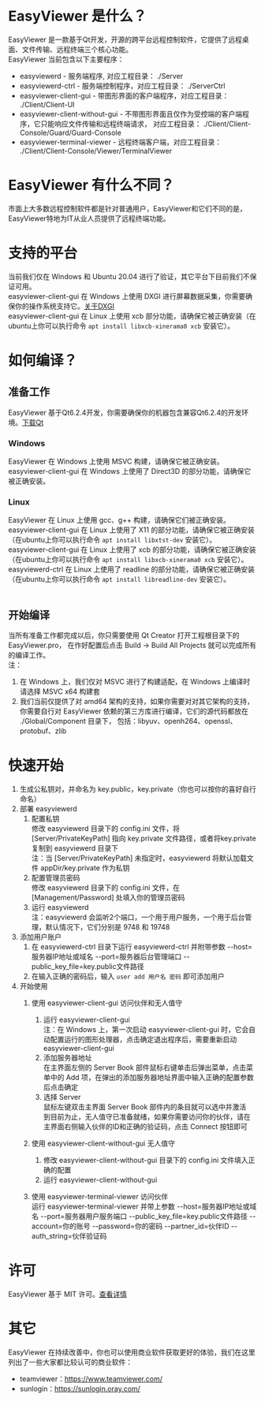 # EasyViewer 是什么？
EasyViewer 是一款基于Qt开发，开源的跨平台远程控制软件，它提供了远程桌面、文件传输、远程终端三个核心功能。 <br/>
EasyViewer 当前包含以下主要程序：<br/>
- easyviewerd - 服务端程序, 对应工程目录： ./Server
- easyviewerd-ctrl - 服务端控制程序，对应工程目录： ./ServerCtrl
- easyviewer-client-gui - 带图形界面的客户端程序，对应工程目录： ./Client/Client-UI
- easyviewer-client-without-gui - 不带图形界面且仅作为受控端的客户端程序，它只能响应文件传输和远程终端请求， 对应工程目录： ./Client/Client-Console/Guard/Guard-Console
- easyviewer-terminal-viewer - 远程终端客户端，对应工程目录： ./Client/Client-Console/Viewer/TerminalViewer
# EasyViewer 有什么不同？
市面上大多数远程控制软件都是针对普通用户，EasyViewer和它们不同的是，EasyViewer特地为IT从业人员提供了远程终端功能。
# 支持的平台
当前我们仅在 Windows 和 Ubuntu 20.04 进行了验证，其它平台下目前我们不保证可用。<br/>
easyviewer-client-gui 在 Windows 上使用 DXGI 进行屏幕数据采集，你需要确保你的操作系统支持它。[关于DXGI](https://learn.microsoft.com/en-us/windows/win32/direct3ddxgi/d3d10-graphics-programming-guide-dxgi)<br/>
easyviewer-client-gui 在 Linux 上使用 xcb 部分功能，请确保它被正确安装（在ubuntu上你可以执行命令 `apt install libxcb-xinerama0 xcb` 安装它）。
# 如何编译？
## 准备工作
EasyViewer 基于Qt6.2.4开发，你需要确保你的机器包含兼容Qt6.2.4的开发环境。[下载Qt](https://www.qt.io/download)
### Windows
EasyViewer 在 Windows 上使用 MSVC 构建，请确保它被正确安装。<br/>
easyviewer-client-gui 在 Windows 上使用了 Direct3D 的部分功能，请确保它被正确安装。<br/>

### Linux
EasyViewer 在 Linux 上使用 gcc、g++ 构建，请确保它们被正确安装。<br/>
easyviewer-client-gui 在 Linux 上使用了 X11 的部分功能，请确保它被正确安装（在ubuntu上你可以执行命令 `apt install libxtst-dev` 安装它）。<br/>
easyviewer-client-gui 在 Linux 上使用了 xcb 的部分功能，请确保它被正确安装（在ubuntu上你可以执行命令 `apt install libxcb-xinerama0 xcb` 安装它）。<br/>
easyviewerd-ctrl 在 Linux 上使用了 readline 的部分功能，请确保它被正确安装（在ubuntu上你可以执行命令 `apt install libreadline-dev` 安装它）。<br/>
<br/>
## 开始编译
当所有准备工作都完成以后，你只需要使用 Qt Creator 打开工程根目录下的 EasyViewer.pro， 在作好配置后点击 Build -> Build All Projects 就可以完成所有的编译工作。</br>
注：<br/>
1. 在 Windows 上，我们仅对 MSVC 进行了构建适配，在 Windows 上编译时请选择 MSVC x64 构建套
2. 我们当前仅提供了对 amd64 架构的支持，如果你需要对对其它架构的支持，你需要自行对 EasyViewer 依赖的第三方库进行编译，它们的源代码都放在 ./Global/Component 目录下， 包括：libyuv、openh264、openssl、protobuf、zlib
# 快速开始
1. 生成公私钥对，并命名为 key.public，key.private（你也可以按你的喜好自行命名）
2. 部署 easyviewerd
   1. 配置私钥<br/>
        修改 easyviewerd 目录下的 config.ini 文件，将 [Server/PrivateKeyPath] 指向 key.private 文件路径，或者将key.private 复制到  easyviewerd 目录下<br/>
        注：当 [Server/PrivateKeyPath] 未指定时，easyviewerd 将默认加载文件 appDir/key.private 作为私钥
   2. 配置管理员密码<br/>
        修改 easyviewerd 目录下的 config.ini 文件，在 [Management/Password] 处填入你的管理员密码
   3. 运行 easyviewerd <br/>
      注：easyviewerd 会监听2个端口，一个用于用户服务，一个用于后台管理，默认情况下，它们分别是 9748 和 19748
3. 添加用户账户
   1. 在 easyviewerd-ctrl 目录下运行 easyviewerd-ctrl 并附带参数 --host=服务器IP地址或域名 --port=服务器后台管理端口 --public_key_file=key.public文件路径
   2. 在输入正确的密码后，输入 `user add 用户名 密码` 即可添加用户
4. 开始使用
   1. 使用 easyviewer-client-gui 访问伙伴和无人值守
      1. 运行 easyviewer-client-gui <br/>
            注：在 Windows 上，第一次启动 easyviewer-client-gui 时，它会自动配置运行的图形处理器，点击确定退出程序后，需要重新启动 easyviewer-client-gui
      2. 添加服务器地址</br>
            在主界面左侧的 Server Book 部件鼠标右键单击后弹出菜单，点击菜单中的 Add 项，在弹出的添加服务器地址界面中输入正确的配置参数后点击确定
      3. 选择 Server<br/>
            鼠标左键双击主界面  Server Book 部件内的条目就可以选中并激活</br>
            到目前为止，无人值守已准备就绪，如果你需要访问你的伙伴，请在主界面右侧输入伙伴的ID和正确的验证码，点击 Connect 按钮即可

   2. 使用 easyviewer-client-without-gui 无人值守
      1. 修改 easyviewer-client-without-gui 目录下的 config.ini 文件填入正确的配置
      2. 运行 easyviewer-client-without-gui
   3. 使用 easyviewer-terminal-viewer 访问伙伴<br/>
        运行 easyviewer-terminal-viewer 并带上参数 --host=服务器IP地址或域名 --port=服务器用户服务端口 --public_key_file=key.public文件路径 --account=你的账号 --password=你的密码 --partner_id=伙伴ID --auth_string=伙伴验证码
# 许可
EasyViewer 基于 MIT 许可。[查看详情](https://github.com/Tancen/EasyViewer/blob/dev/LICENSE)
# 其它
EasyViewer 在持续改善中，你也可以使用商业软件获取更好的体验，我们在这里列出了一些大家都比较认可的商业软件：<br/>
- teamviewer：https://www.teamviewer.com/
- sunlogin：https://sunlogin.oray.com/
